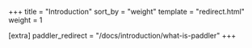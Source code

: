 +++
title = "Introduction"
sort_by = "weight"
template = "redirect.html"
weight = 1

[extra]
paddler_redirect = "/docs/introduction/what-is-paddler"
+++
